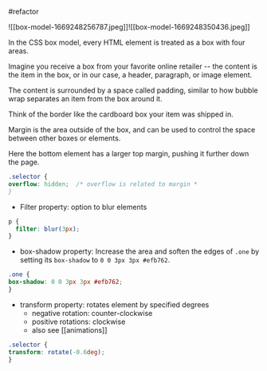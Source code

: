 #refactor 

![[box-model-1669248256787.jpeg]]![[box-model-1669248350436.jpeg]]

In the CSS box model, every HTML element is treated as a box with four areas.

Imagine you receive a box from your favorite online retailer -- the content is the item in the box, or in our case, a header, paragraph, or image element.

The content is surrounded by a space called padding, similar to how bubble wrap separates an item from the box around it.

Think of the border like the cardboard box your item was shipped in.

Margin is the area outside of the box, and can be used to control the space between other boxes or elements.

Here the bottom element has a larger top margin, pushing it further down the page.

```css
.selector {
overflow: hidden;  /* overflow is related to margin *
}
```

- Filter property: option to blur elements

```css
p {
  filter: blur(3px);
}
```

- box-shadow property: Increase the area and soften the edges of `.one` by setting its `box-shadow` to `0 0 3px 3px #efb762`.
```css
.one {
box-shadow: 0 0 3px 3px #efb762;
}
```

- transform property: rotates element by specified degrees
	- negative rotation: counter-clockwise
	- positive rotations: clockwise
	- also see [[animations]]
```css
.selector {
transform: rotate(-0.6deg);
}
```
